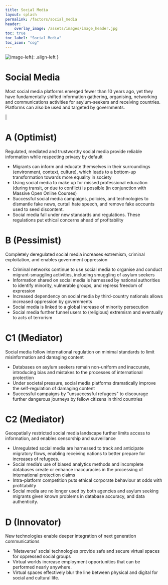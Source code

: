 ```yaml
---
title: Social Media
layout: splash
permalink: /factors/social_media
header:
    overlay_image: /assets/images/image_header.jpg
toc: true
toc_label: "Social Media"
toc_icon: "cog"
---
```


![image-left](/foresightinteractive/assets/images/SocialMedia.jpg){: .align-left }

# Social Media
Most social media platforms emerged fewer than 10 years ago, yet they have fundamentally shifted information gathering, organising, networking and communications activities for asylum-seekers and receiving countries. Platforms can also be used and targeted by governments.

|

# A (Optimist)
Regulated, mediated and trustworthy social media provide reliable information while respecting privacy by default
* Migrants can inform and educate themselves in their surroundings (environment, context, culture), which leads to a bottom-up transformation towards more equality in society 
* Using social media to make up for missed professional education (during transit, or due to conflict) is possible (in conjunction with Massive Open Online Courses)
* Successful social media campaigns, policies, and technologies to dismantle fake news, curtail hate speech, and remove fake accounts used to seed discontent. 
* Social media fall under new standards and regulations. These regulations put ethical concerns ahead of profitability

# B (Pessimist)
Completely deregulated social media increases extremism, criminal exploitation, and enables government oppression
* Criminal networks continue to use social media to organise and conduct migrant-smuggling activities, including smuggling of asylum seekers
* Information shared on social media is harnessed by national authorities to identify minority, vulnerable groups, and repress freedom of expression
* Increased dependency on social media by third-country nationals allows increased oppression by governments
* Social media is linked to a global increase of minority persecution 
* Social media further funnel users to (religious) extremism and eventually to acts of terrorism


# C1 (Mediator)
Social media follow international regulation on minimal standards to limit misinformation and damaging content 
* Databases on asylum seekers remain non-uniform and inaccurate, introducing bias and mistakes to the processes of international protection
* Under societal pressure, social media platforms dramatically improve the self-regulation of damaging content
* Successful campaigns by "unsuccessful refugees" to discourage further dangerous journeys by fellow citizens in third countries


# C2 (Mediator)
Geospatially restricted social media landscape further limits access to information, and enables censorship and surveillance
* Unregulated social media are harnessed to track and anticipate migratory flows, enabling receiving nations to better prepare for increases of refugees.
* Social media’s use of biased analytics methods and incomplete databases create or enhance inaccuracies in the processing of international protection claims
* Intra-platform competition puts ethical corporate behaviour at odds with profitability
* Social media are no longer used by both agencies and asylum seeking migrants given known problems in database accuracy, and data authenticity.  


# D (Innovator)
New technologies enable deeper integration of next generation communications
* 'Metaverse' social technologies provide safe and secure virtual spaces for oppressed social groups 
* Virtual worlds increase employment opportunities that can be performed nearly anywhere.
* Virtual spaces effectively blur the line between physical and digital for social and cultural life.   



